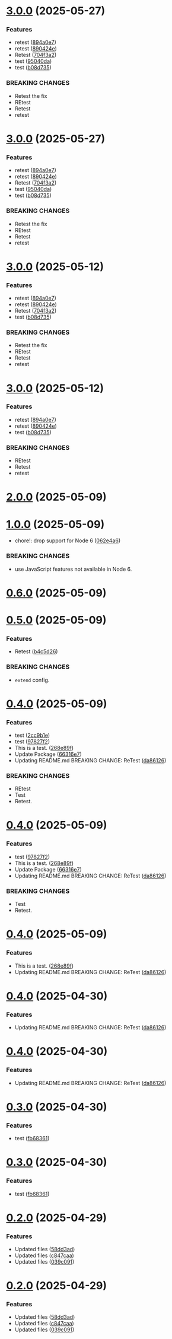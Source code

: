 # [3.0.0](https://github.com/tester311249/semantictest/compare/v2.0.0...v3.0.0) (2025-05-27)


### Features

* retest ([894a0e7](https://github.com/tester311249/semantictest/commit/894a0e75bc89503874b02829243b00219b728758))
* retest ([890424e](https://github.com/tester311249/semantictest/commit/890424e41a485ddc832527e49612c5b7f51781a0))
* Retest ([704f3a2](https://github.com/tester311249/semantictest/commit/704f3a263a5d98f1a42756ce4db9e737ee17591f))
* test ([95040da](https://github.com/tester311249/semantictest/commit/95040da19eb68fb7e66fef281ab83b23532337d9))
* test ([b08d735](https://github.com/tester311249/semantictest/commit/b08d7351488370a2912472cda399a5c959f2fea0))


### BREAKING CHANGES

* Retest the fix
* REtest
* Retest
* retest

# [3.0.0](https://github.com/tester311249/semantictest/compare/v2.0.0...v3.0.0) (2025-05-27)


### Features

* retest ([894a0e7](https://github.com/tester311249/semantictest/commit/894a0e75bc89503874b02829243b00219b728758))
* retest ([890424e](https://github.com/tester311249/semantictest/commit/890424e41a485ddc832527e49612c5b7f51781a0))
* Retest ([704f3a2](https://github.com/tester311249/semantictest/commit/704f3a263a5d98f1a42756ce4db9e737ee17591f))
* test ([95040da](https://github.com/tester311249/semantictest/commit/95040da19eb68fb7e66fef281ab83b23532337d9))
* test ([b08d735](https://github.com/tester311249/semantictest/commit/b08d7351488370a2912472cda399a5c959f2fea0))


### BREAKING CHANGES

* Retest the fix
* REtest
* Retest
* retest

# [3.0.0](https://github.com/tester311249/semantictest/compare/v2.0.0...v3.0.0) (2025-05-12)


### Features

* retest ([894a0e7](https://github.com/tester311249/semantictest/commit/894a0e75bc89503874b02829243b00219b728758))
* retest ([890424e](https://github.com/tester311249/semantictest/commit/890424e41a485ddc832527e49612c5b7f51781a0))
* Retest ([704f3a2](https://github.com/tester311249/semantictest/commit/704f3a263a5d98f1a42756ce4db9e737ee17591f))
* test ([b08d735](https://github.com/tester311249/semantictest/commit/b08d7351488370a2912472cda399a5c959f2fea0))


### BREAKING CHANGES

* Retest the fix
* REtest
* Retest
* retest

# [3.0.0](https://github.com/tester311249/semantictest/compare/v2.0.0...v3.0.0) (2025-05-12)


### Features

* retest ([894a0e7](https://github.com/tester311249/semantictest/commit/894a0e75bc89503874b02829243b00219b728758))
* retest ([890424e](https://github.com/tester311249/semantictest/commit/890424e41a485ddc832527e49612c5b7f51781a0))
* test ([b08d735](https://github.com/tester311249/semantictest/commit/b08d7351488370a2912472cda399a5c959f2fea0))


### BREAKING CHANGES

* REtest
* Retest
* retest

# [2.0.0](https://github.com/tester311249/semantictest/compare/v1.0.0...v2.0.0) (2025-05-09)

# [1.0.0](https://github.com/tester311249/semantictest/compare/v0.6.0...v1.0.0) (2025-05-09)


* chore!: drop support for Node 6 ([062e4a6](https://github.com/tester311249/semantictest/commit/062e4a67edf604861460298ca36d86d2755f2856))


### BREAKING CHANGES

* use JavaScript features not available in Node 6.

# [0.6.0](https://github.com/tester311249/semantictest/compare/v0.5.0...v0.6.0) (2025-05-09)

# [0.5.0](https://github.com/tester311249/semantictest/compare/v0.4.0...v0.5.0) (2025-05-09)


### Features

* Retest ([b4c5d26](https://github.com/tester311249/semantictest/commit/b4c5d26ab28c92e14ee23842e99d368c6ce8184f))


### BREAKING CHANGES

* `extend` config.

# [0.4.0](https://github.com/tester311249/semantictest/compare/v0.3.0...v0.4.0) (2025-05-09)


### Features

* test ([2cc9b1e](https://github.com/tester311249/semantictest/commit/2cc9b1e42377244c9b28a42ae34a612e17bbe984))
* test ([97827f2](https://github.com/tester311249/semantictest/commit/97827f26769c2b16f48d55d76fe52ed68fad82f2))
* This is a test. ([268e89f](https://github.com/tester311249/semantictest/commit/268e89ff987166f3e248ccdc03d93ae68fcef6bd))
* Update Package ([66316e7](https://github.com/tester311249/semantictest/commit/66316e7347d769e018b4d6b3fd7078814e797f64))
* Updating README.md BREAKING CHANGE: ReTest ([da86126](https://github.com/tester311249/semantictest/commit/da861264d923eba6118f04082ec2600032caadb8))


### BREAKING CHANGES

* REtest
* Test
* Retest.

# [0.4.0](https://github.com/tester311249/semantictest/compare/v0.3.0...v0.4.0) (2025-05-09)


### Features

* test ([97827f2](https://github.com/tester311249/semantictest/commit/97827f26769c2b16f48d55d76fe52ed68fad82f2))
* This is a test. ([268e89f](https://github.com/tester311249/semantictest/commit/268e89ff987166f3e248ccdc03d93ae68fcef6bd))
* Update Package ([66316e7](https://github.com/tester311249/semantictest/commit/66316e7347d769e018b4d6b3fd7078814e797f64))
* Updating README.md BREAKING CHANGE: ReTest ([da86126](https://github.com/tester311249/semantictest/commit/da861264d923eba6118f04082ec2600032caadb8))


### BREAKING CHANGES

* Test
* Retest.

# [0.4.0](https://github.com/tester311249/semantictest/compare/v0.3.0...v0.4.0) (2025-05-09)


### Features

* This is a test. ([268e89f](https://github.com/tester311249/semantictest/commit/268e89ff987166f3e248ccdc03d93ae68fcef6bd))
* Updating README.md BREAKING CHANGE: ReTest ([da86126](https://github.com/tester311249/semantictest/commit/da861264d923eba6118f04082ec2600032caadb8))

# [0.4.0](https://github.com/tester311249/semantictest/compare/v0.3.0...v0.4.0) (2025-04-30)


### Features

* Updating README.md BREAKING CHANGE: ReTest ([da86126](https://github.com/tester311249/semantictest/commit/da861264d923eba6118f04082ec2600032caadb8))

# [0.4.0](https://github.com/tester311249/semantictest/compare/v0.3.0...v0.4.0) (2025-04-30)


### Features

* Updating README.md BREAKING CHANGE: ReTest ([da86126](https://github.com/tester311249/semantictest/commit/da861264d923eba6118f04082ec2600032caadb8))

# [0.3.0](https://github.com/tester311249/semantictest/compare/v0.2.0...v0.3.0) (2025-04-30)


### Features

* test ([fb68361](https://github.com/tester311249/semantictest/commit/fb683618e324d8696f63fa5569220ce7b607c584))

# [0.3.0](https://github.com/tester311249/semantictest/compare/v0.2.0...v0.3.0) (2025-04-30)


### Features

* test ([fb68361](https://github.com/tester311249/semantictest/commit/fb683618e324d8696f63fa5569220ce7b607c584))

# [0.2.0](https://github.com/tester311249/semantictest/compare/v0.1.0...v0.2.0) (2025-04-29)


### Features

* Updated files ([58dd3ad](https://github.com/tester311249/semantictest/commit/58dd3ad97c5a769f7ecf3bf0cbffbe5cfa16faff))
* Updated files ([c847caa](https://github.com/tester311249/semantictest/commit/c847caaf19ca4441a36d17ff723ca748e44f139f))
* Updated files ([039c091](https://github.com/tester311249/semantictest/commit/039c091d19ccd015d4dd3a61a884e30a105b9384))

# [0.2.0](https://github.com/tester311249/semantictest/compare/v0.1.0...v0.2.0) (2025-04-29)


### Features

* Updated files ([58dd3ad](https://github.com/tester311249/semantictest/commit/58dd3ad97c5a769f7ecf3bf0cbffbe5cfa16faff))
* Updated files ([c847caa](https://github.com/tester311249/semantictest/commit/c847caaf19ca4441a36d17ff723ca748e44f139f))
* Updated files ([039c091](https://github.com/tester311249/semantictest/commit/039c091d19ccd015d4dd3a61a884e30a105b9384))
